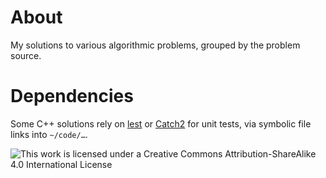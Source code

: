 # About

My solutions to various algorithmic problems, grouped by the problem source.

# Dependencies

Some C++ solutions rely on [lest](https://github.com/martinmoene/lest) or [Catch2](https://github.com/catchorg/Catch2) for unit tests, via symbolic file links into `~/code/…`.

![This work is licensed under a Creative Commons Attribution-ShareAlike 4.0 International License](https://i.creativecommons.org/l/by-sa/4.0/88x31.png)
